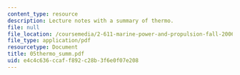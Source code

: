 ```yaml
---
content_type: resource
description: Lecture notes with a summary of thermo.
file: null
file_location: /coursemedia/2-611-marine-power-and-propulsion-fall-2006/e4c4c636ccaff892c28b3f6e0f07e208_05thermo_summ.pdf
file_type: application/pdf
resourcetype: Document
title: 05thermo_summ.pdf
uid: e4c4c636-ccaf-f892-c28b-3f6e0f07e208
---
```

